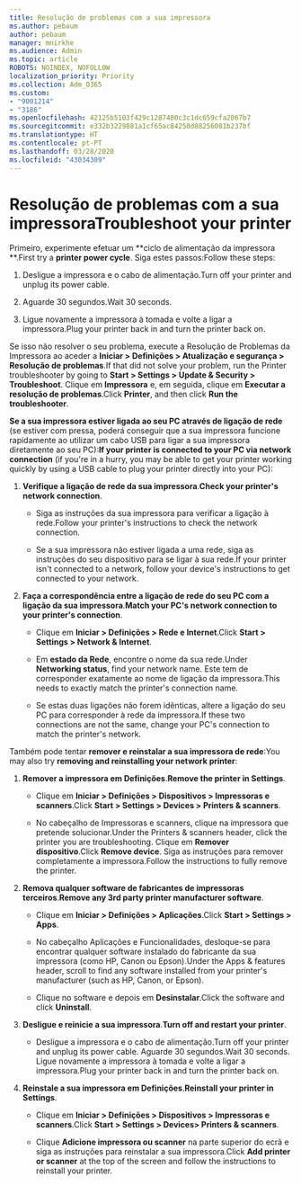 ```yaml
---
title: Resolução de problemas com a sua impressora
ms.author: pebaum
author: pebaum
manager: mnirkhe
ms.audience: Admin
ms.topic: article
ROBOTS: NOINDEX, NOFOLLOW
localization_priority: Priority
ms.collection: Adm_O365
ms.custom:
- "9001214"
- "3186"
ms.openlocfilehash: 42125b5103f429c1287400c3c1dc659cfa2067b7
ms.sourcegitcommit: e332b3229881a1cf65ac84250d88256081b237bf
ms.translationtype: HT
ms.contentlocale: pt-PT
ms.lasthandoff: 03/28/2020
ms.locfileid: "43034309"
---
```

# <a name="troubleshoot-your-printer"></a><span data-ttu-id="11391-102">Resolução de problemas com a sua impressora</span><span class="sxs-lookup"><span data-stu-id="11391-102">Troubleshoot your printer</span></span>

<span data-ttu-id="11391-103">Primeiro, experimente efetuar um \*\*ciclo de alimentação da impressora \*\*.</span><span class="sxs-lookup"><span data-stu-id="11391-103">First try a **printer power cycle**.</span></span> <span data-ttu-id="11391-104">Siga estes passos:</span><span class="sxs-lookup"><span data-stu-id="11391-104">Follow these steps:</span></span>

1. <span data-ttu-id="11391-105">Desligue a impressora e o cabo de alimentação.</span><span class="sxs-lookup"><span data-stu-id="11391-105">Turn off your printer and unplug its power cable.</span></span>

2. <span data-ttu-id="11391-106">Aguarde 30 segundos.</span><span class="sxs-lookup"><span data-stu-id="11391-106">Wait 30 seconds.</span></span>

3. <span data-ttu-id="11391-107">Ligue novamente a impressora à tomada e volte a ligar a impressora.</span><span class="sxs-lookup"><span data-stu-id="11391-107">Plug your printer back in and turn the printer back on.</span></span>

<span data-ttu-id="11391-108">Se isso não resolver o seu problema, execute a Resolução de Problemas da Impressora ao aceder a **Iniciar > Definições > Atualização e segurança > Resolução de problemas**.</span><span class="sxs-lookup"><span data-stu-id="11391-108">If that did not solve your problem, run the Printer troubleshooter by going to **Start > Settings > Update & Security > Troubleshoot**.</span></span> <span data-ttu-id="11391-109">Clique em **Impressora** e, em seguida, clique em **Executar a resolução de problemas**.</span><span class="sxs-lookup"><span data-stu-id="11391-109">Click **Printer**, and then click **Run the troubleshooter**.</span></span>

<span data-ttu-id="11391-110">**Se a sua impressora estiver ligada ao seu PC através de ligação de rede** (se estiver com pressa, poderá conseguir que a sua impressora funcione rapidamente ao utilizar um cabo USB para ligar a sua impressora diretamente ao seu PC):</span><span class="sxs-lookup"><span data-stu-id="11391-110">**If your printer is connected to your PC via network connection** (if you're in a hurry, you may be able to get your printer working quickly by using a USB cable to plug your printer directly into your PC):</span></span>

1. <span data-ttu-id="11391-111">**Verifique a ligação de rede da sua impressora**.</span><span class="sxs-lookup"><span data-stu-id="11391-111">**Check your printer's network connection**.</span></span>
    
    - <span data-ttu-id="11391-112">Siga as instruções da sua impressora para verificar a ligação à rede.</span><span class="sxs-lookup"><span data-stu-id="11391-112">Follow your printer's instructions to check the network connection.</span></span>

    - <span data-ttu-id="11391-113">Se a sua impressora não estiver ligada a uma rede, siga as instruções do seu dispositivo para se ligar à sua rede.</span><span class="sxs-lookup"><span data-stu-id="11391-113">If your printer isn't connected to a network, follow your device's instructions to get connected to your network.</span></span>

2. <span data-ttu-id="11391-114">**Faça a correspondência entre a ligação de rede do seu PC com a ligação da sua impressora**.</span><span class="sxs-lookup"><span data-stu-id="11391-114">**Match your PC's network connection to your printer's connection**.</span></span>

    - <span data-ttu-id="11391-115">Clique em **Iniciar > Definições > Rede e Internet**.</span><span class="sxs-lookup"><span data-stu-id="11391-115">Click **Start > Settings > Network & Internet**.</span></span>

    - <span data-ttu-id="11391-116">Em **estado da Rede**, encontre o nome da sua rede.</span><span class="sxs-lookup"><span data-stu-id="11391-116">Under **Networking status**, find your network name.</span></span> <span data-ttu-id="11391-117">Este tem de corresponder exatamente ao nome de ligação da impressora.</span><span class="sxs-lookup"><span data-stu-id="11391-117">This needs to exactly match the printer's connection name.</span></span>

    - <span data-ttu-id="11391-118">Se estas duas ligações não forem idênticas, altere a ligação do seu PC para corresponder à rede da impressora.</span><span class="sxs-lookup"><span data-stu-id="11391-118">If these two connections are not the same, change your PC's connection to match the printer's network.</span></span>

<span data-ttu-id="11391-119">Também pode tentar **remover e reinstalar a sua impressora de rede**:</span><span class="sxs-lookup"><span data-stu-id="11391-119">You may also try **removing and reinstalling your network printer**:</span></span>

1. <span data-ttu-id="11391-120">**Remover a impressora em Definições**.</span><span class="sxs-lookup"><span data-stu-id="11391-120">**Remove the printer in Settings**.</span></span>

    - <span data-ttu-id="11391-121">Clique em **Iniciar > Definições > Dispositivos > Impressoras e scanners**.</span><span class="sxs-lookup"><span data-stu-id="11391-121">Click **Start > Settings > Devices > Printers & scanners**.</span></span>

    - <span data-ttu-id="11391-122">No cabeçalho de Impressoras e scanners, clique na impressora que pretende solucionar.</span><span class="sxs-lookup"><span data-stu-id="11391-122">Under the Printers & scanners header, click the printer you are troubleshooting.</span></span> <span data-ttu-id="11391-123">Clique em **Remover dispositivo**.</span><span class="sxs-lookup"><span data-stu-id="11391-123">Click **Remove device**.</span></span> <span data-ttu-id="11391-124">Siga as instruções para remover completamente a impressora.</span><span class="sxs-lookup"><span data-stu-id="11391-124">Follow the instructions to fully remove the printer.</span></span>

2. <span data-ttu-id="11391-125">**Remova qualquer software de fabricantes de impressoras terceiros**.</span><span class="sxs-lookup"><span data-stu-id="11391-125">**Remove any 3rd party printer manufacturer software**.</span></span>

    - <span data-ttu-id="11391-126">Clique em **Iniciar > Definições > Aplicações**.</span><span class="sxs-lookup"><span data-stu-id="11391-126">Click **Start > Settings > Apps**.</span></span>

    - <span data-ttu-id="11391-127">No cabeçalho Aplicações e Funcionalidades, desloque-se para encontrar qualquer software instalado do fabricante da sua impressora (como HP, Canon ou Epson).</span><span class="sxs-lookup"><span data-stu-id="11391-127">Under the Apps & features header, scroll to find any software installed from your printer's manufacturer (such as HP, Canon, or Epson).</span></span>

    - <span data-ttu-id="11391-128">Clique no software e depois em **Desinstalar**.</span><span class="sxs-lookup"><span data-stu-id="11391-128">Click the software and click **Uninstall**.</span></span>

3. <span data-ttu-id="11391-129">**Desligue e reinicie a sua impressora**.</span><span class="sxs-lookup"><span data-stu-id="11391-129">**Turn off and restart your printer**.</span></span>

    - <span data-ttu-id="11391-130">Desligue a impressora e o cabo de alimentação.</span><span class="sxs-lookup"><span data-stu-id="11391-130">Turn off your printer and unplug its power cable.</span></span> <span data-ttu-id="11391-131">Aguarde 30 segundos.</span><span class="sxs-lookup"><span data-stu-id="11391-131">Wait 30 seconds.</span></span> <span data-ttu-id="11391-132">Ligue novamente a impressora à tomada e volte a ligar a impressora.</span><span class="sxs-lookup"><span data-stu-id="11391-132">Plug your printer back in and turn the printer back on.</span></span>

4. <span data-ttu-id="11391-133">**Reinstale a sua impressora em Definições**.</span><span class="sxs-lookup"><span data-stu-id="11391-133">**Reinstall your printer in Settings**.</span></span>

    - <span data-ttu-id="11391-134">Clique em **Iniciar > Definições > Dispositivos > Impressoras e scanners**.</span><span class="sxs-lookup"><span data-stu-id="11391-134">Click **Start > Settings > Devices> Printers & scanners**.</span></span>
 
    - <span data-ttu-id="11391-135">Clique **Adicione impressora ou scanner** na parte superior do ecrã e siga as instruções para reinstalar a sua impressora.</span><span class="sxs-lookup"><span data-stu-id="11391-135">Click **Add printer or scanner** at the top of the screen and follow the instructions to reinstall your printer.</span></span>
